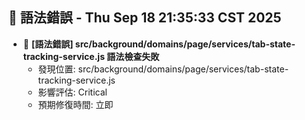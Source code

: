 ## 🚨 語法錯誤 - Thu Sep 18 21:35:33 CST 2025
- 🔄 **[語法錯誤] src/background/domains/page/services/tab-state-tracking-service.js 語法檢查失敗**
  - 發現位置: src/background/domains/page/services/tab-state-tracking-service.js
  - 影響評估: Critical
  - 預期修復時間: 立即
